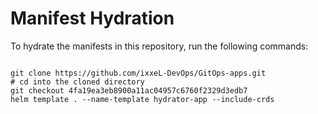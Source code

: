 
# Manifest Hydration

To hydrate the manifests in this repository, run the following commands:

```shell

git clone https://github.com/ixxeL-DevOps/GitOps-apps.git
# cd into the cloned directory
git checkout 4fa19ea3eb8900a11ac04957c6760f2329d3edb7
helm template . --name-template hydrator-app --include-crds
```